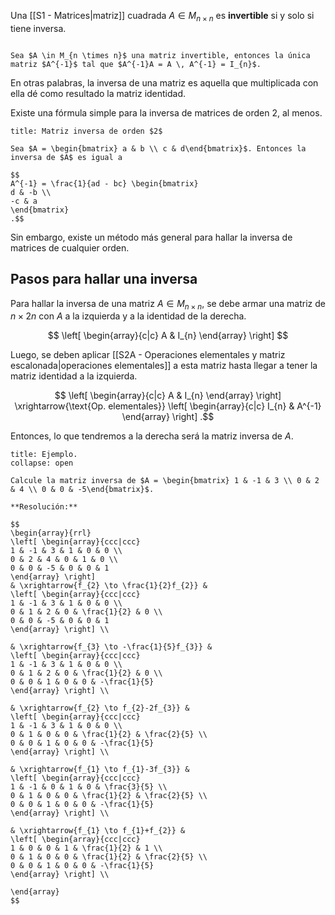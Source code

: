 Una [[S1 - Matrices|matriz]] cuadrada $A \in M_{n \times n}$  es **invertible** si y solo si tiene inversa.

```ad-definition

Sea $A \in M_{n \times n}$ una matriz invertible, entonces la única matriz $A^{-1}$ tal que $A^{-1}A = A \, A^{-1} = I_{n}$.

```

En otras palabras, la inversa de una matriz es aquella que multiplicada con ella dé como resultado la matriz identidad.

Existe una fórmula simple para la inversa de matrices de orden $2$, al menos.

```ad-proposition
title: Matriz inversa de orden $2$

Sea $A = \begin{bmatrix} a & b \\ c & d\end{bmatrix}$. Entonces la inversa de $A$ es igual a

$$
A^{-1} = \frac{1}{ad - bc} \begin{bmatrix}
d & -b \\
-c & a
\end{bmatrix}
.$$

```

Sin embargo, existe un método más general para hallar la inversa de matrices de cualquier orden.

## Pasos para hallar una inversa

Para hallar la inversa de una matriz $A \in M_{n \times n}$, se debe armar una matriz de $n \times 2n$ con $A$ a la izquierda y a la identidad de la derecha.

$$
\left[ \begin{array}{c|c}
A & I_{n}
\end{array} \right] 
$$

Luego, se deben aplicar [[S2A - Operaciones elementales y matriz escalonada|operaciones elementales]] a esta matriz hasta llegar a tener la matriz identidad a la izquierda.

$$
\left[ \begin{array}{c|c}
A & I_{n}
\end{array} \right] 
\xrightarrow{\text{Op. elementales}}
\left[ \begin{array}{c|c}
I_{n} & A^{-1}
\end{array} \right] 
.$$

Entonces, lo que tendremos a la derecha será la matriz inversa de $A$.

```ad-example
title: Ejemplo.
collapse: open

Calcule la matriz inversa de $A = \begin{bmatrix} 1 & -1 & 3 \\ 0 & 2 & 4 \\ 0 & 0 & -5\end{bmatrix}$.

**Resolución:**

$$
\begin{array}{rrl}
\left[ \begin{array}{ccc|ccc}
1 & -1 & 3 & 1 & 0 & 0 \\
0 & 2 & 4 & 0 & 1 & 0 \\
0 & 0 & -5 & 0 & 0 & 1
\end{array} \right]
& \xrightarrow{f_{2} \to \frac{1}{2}f_{2}} &
\left[ \begin{array}{ccc|ccc}
1 & -1 & 3 & 1 & 0 & 0 \\
0 & 1 & 2 & 0 & \frac{1}{2} & 0 \\
0 & 0 & -5 & 0 & 0 & 1
\end{array} \right] \\

& \xrightarrow{f_{3} \to -\frac{1}{5}f_{3}} &
\left[ \begin{array}{ccc|ccc}
1 & -1 & 3 & 1 & 0 & 0 \\
0 & 1 & 2 & 0 & \frac{1}{2} & 0 \\
0 & 0 & 1 & 0 & 0 & -\frac{1}{5}
\end{array} \right] \\

& \xrightarrow{f_{2} \to f_{2}-2f_{3}} &
\left[ \begin{array}{ccc|ccc}
1 & -1 & 3 & 1 & 0 & 0 \\
0 & 1 & 0 & 0 & \frac{1}{2} & \frac{2}{5} \\
0 & 0 & 1 & 0 & 0 & -\frac{1}{5}
\end{array} \right] \\

& \xrightarrow{f_{1} \to f_{1}-3f_{3}} &
\left[ \begin{array}{ccc|ccc}
1 & -1 & 0 & 1 & 0 & \frac{3}{5} \\
0 & 1 & 0 & 0 & \frac{1}{2} & \frac{2}{5} \\
0 & 0 & 1 & 0 & 0 & -\frac{1}{5}
\end{array} \right] \\

& \xrightarrow{f_{1} \to f_{1}+f_{2}} &
\left[ \begin{array}{ccc|ccc}
1 & 0 & 0 & 1 & \frac{1}{2} & 1 \\
0 & 1 & 0 & 0 & \frac{1}{2} & \frac{2}{5} \\
0 & 0 & 1 & 0 & 0 & -\frac{1}{5}
\end{array} \right] \\

\end{array}
$$

```